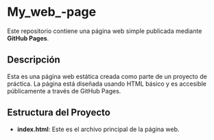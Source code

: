 # My_web_-page


Este repositorio contiene una página web simple publicada mediante **GitHub Pages**.

## Descripción

Esta es una página web estática creada como parte de un proyecto de práctica. La página está diseñada usando HTML básico y es accesible públicamente a través de GitHub Pages.

## Estructura del Proyecto

- **index.html**: Este es el archivo principal de la página web.
